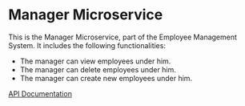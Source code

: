 # Manager Microservice

This is the Manager Microservice, part of the Employee Management System.
It includes the following functionalities:
  <ul>
    <li>The manager can view employees under him.</li>
    <li>The manager can delete employees under him.</li>
    <li>The manager can create new employees under him.</li>
  </ul>
  
 <a href="https://documenter.getpostman.com/view/10075006/UzQyq3kF" > API Documentation </a>
